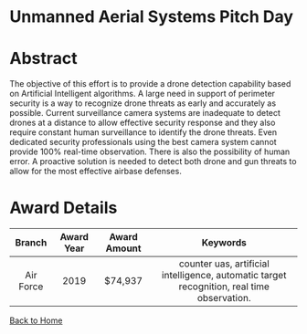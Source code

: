 
Unmanned Aerial Systems Pitch Day
=================================

# Abstract


The objective of this effort is to provide a drone detection capability based on Artificial Intelligent algorithms. A large need in support of perimeter security is a way to recognize drone threats as early and accurately as possible. Current surveillance camera systems are inadequate to detect drones at a distance to allow effective security response and they also require constant human surveillance to identify the drone threats. Even dedicated security professionals using the best camera system cannot provide 100% real-time observation. There is also the possibility of human error. A proactive solution is needed to detect both drone and gun threats to allow for the most effective airbase defenses.  

# Award Details

|Branch|Award Year|Award Amount|Keywords|
| :---: | :---: | :---: | :---: |
|Air Force|2019|$74,937|counter uas, artificial intelligence, automatic target recognition, real time observation.|
  
  


[Back to Home](https://github.com/chrischow/dod_sbir_awards/Reports/DJ/#1563)